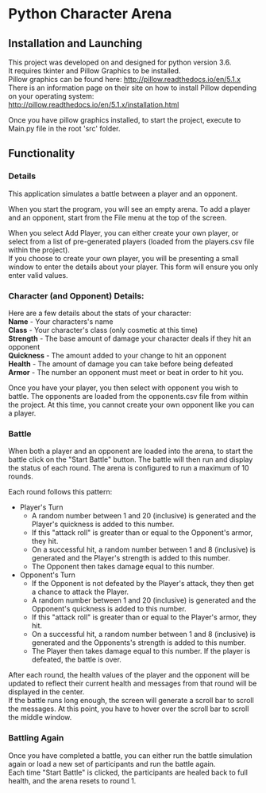 # Python Character Arena

## Installation and Launching
This project was developed on and designed for python version 3.6.  
It requires tkinter and Pillow Graphics to be installed.  
Pillow graphics can be found here: http://pillow.readthedocs.io/en/5.1.x  
There is an information page on their site on how to install Pillow depending on your operating system: http://pillow.readthedocs.io/en/5.1.x/installation.html

Once you have pillow graphics installed, to start the project, execute to Main.py file in the root 'src' folder.

## Functionality
### Details
This application simulates a battle between a player and an opponent.

When you start the program, you will see an empty arena.  To add a player and an opponent, start from the File menu at the top of the screen.

When you select Add Player, you can either create your own player, or select from a list of pre-generated players (loaded from the players.csv file within the project).  
If you choose to create your own player, you will be presenting a small window to enter the details about your player.  This form will ensure you only enter valid values.

### Character (and Opponent) Details:
Here are a few details about the stats of your character:  
**Name** - Your characters's name  
**Class** - Your character's class (only cosmetic at this time)  
**Strength** - The base amount of damage your character deals if they hit an opponent  
**Quickness** - The amount added to your change to hit an opponent  
**Health** - The amount of damage you can take before being defeated  
**Armor** - The number an opponent must meet or beat in order to hit you.  

Once you have your player, you then select with opponent you wish to battle.  The opponents are loaded from the opponents.csv file from within the project.  At this time, you cannot create your own opponent like you can a player.

### Battle
When both a player and an opponent are loaded into the arena, to start the battle click on the "Start Battle" button.  The battle will then run and display the status of each round.  The arena is configured to run a maximum of 10 rounds.

Each round follows this pattern:  
* Player's Turn
  * A random number between 1 and 20 (inclusive) is generated and the Player's quickness is added to this number.  
  * If this "attack roll" is greater than or equal to the Opponent's armor, they hit.  
  * On a successful hit, a random number between 1 and 8 (inclusive) is generated and the Player's strength is added to this number.  
  * The Opponent then takes damage equal to this number.
* Opponent's Turn
  * If the Opponent is not defeated by the Player's attack, they then get a chance to attack the Player.  
  * A random number between 1 and 20 (inclusive) is generated and the Opponent's quickness is added to this number.  
  * If this "attack roll" is greater than or equal to the Player's armor, they hit.  
  * On a successful hit, a random number between 1 and 8 (inclusive) is generated and the Opponents's strength is added to this number.  
  * The Player then takes damage equal to this number.  If the player is defeated, the battle is over.
  
After each round, the health values of the player and the opponent will be updated to reflect their current health and messages from that round will be displayed in the center.  
If the battle runs long enough, the screen will generate a scroll bar to scroll the messages.  At this point, you have to hover over the scroll bar to scroll the middle window.

### Battling Again 
Once you have completed a battle, you can either run the battle simulation again or load a new set of participants and run the battle again.  
Each time "Start Battle" is clicked, the participants are healed back to full health, and the arena resets to round 1.